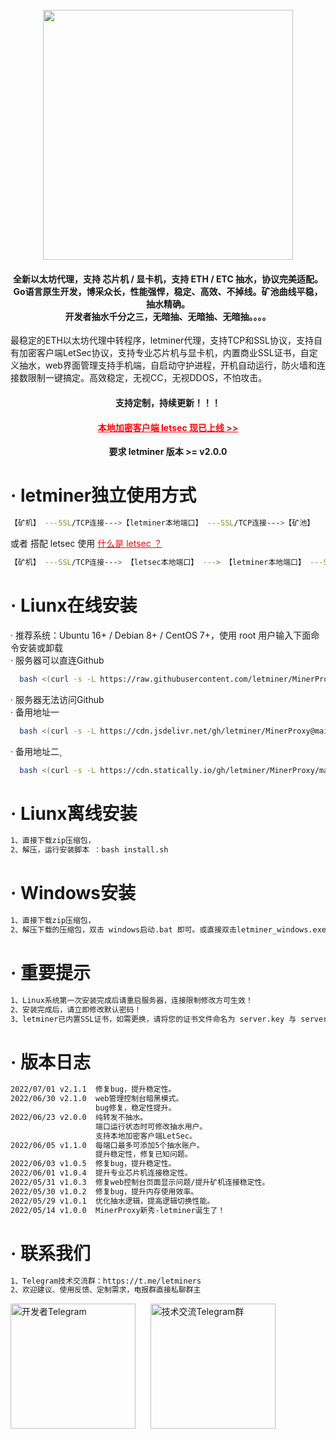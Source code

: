 
<h1 align="center">
  <br>
  <img src="https://cdn.jsdelivr.net/gh/letminer/MinerProxy@main/images/logo.png" width="400"/>
</h1>

<h4 align="center">全新以太坊代理，支持 芯片机 / 显卡机，支持 ETH / ETC 抽水，协议完美适配。
<br />Go语言原生开发，博采众长，性能强悍，稳定、高效、不掉线。矿池曲线平稳，抽水精确。
<br />开发者抽水千分之三，无暗抽、无暗抽、无暗抽。。。。
</h4>
最稳定的ETH以太坊代理中转程序，letminer代理，支持TCP和SSL协议，支持自有加密客户端LetSec协议，支持专业芯片机与显卡机，内置商业SSL证书，自定义抽水，web界面管理支持手机端，自启动守护进程，开机自动运行，防火墙和连接数限制一键搞定。高效稳定，无视CC，无视DDOS，不怕攻击。
<h4 align="center">支持定制，持续更新！！！</h4>
<h4 align="center"><a style="color:red" href="https://github.com/letminer/letsec">本地加密客户端 letsec 现已上线 >></a></h4>
<div align="center" style="font-weight:bold">要求 letminer 版本 >= v2.0.0</div>

# · letminer独立使用方式
```bash
【矿机】 ---SSL/TCP连接--->【letminer本地端口】 ---SSL/TCP连接--->【矿池】
```
或者 搭配 letsec 使用
<a style="color:red" href="https://github.com/letminer/letsec"> 什么是 letsec ？</a>
```bash
【矿机】 ---SSL/TCP连接---> 【letsec本地端口】 ---> 【letminer本地端口】 ---SSL/TCP连接--->【矿池】
```

# · Liunx在线安装
 · 推荐系统：Ubuntu 16+ / Debian 8+ / CentOS 7+，使用 root 用户输入下面命令安装或卸载<br />
 · 服务器可以直连Github
```bash
  bash <(curl -s -L https://raw.githubusercontent.com/letminer/MinerProxy/main/install.sh)
```
 · 服务器无法访问Github<br />
 · 备用地址一
```bash
  bash <(curl -s -L https://cdn.jsdelivr.net/gh/letminer/MinerProxy@main/install.sh)
```
 · 备用地址二¸
```bash
  bash <(curl -s -L https://cdn.statically.io/gh/letminer/MinerProxy/main/install.sh)
```

# · Liunx离线安装
```bash
1、直接下载zip压缩包，
2、解压，运行安装脚本 ：bash install.sh       
```

# · Windows安装
```bash
1、直接下载zip压缩包，
2、解压下载的压缩包，双击 windows启动.bat 即可。或直接双击letminer_windows.exe
```

# ·  重要提示
```bash
1、Linux系统第一次安装完成后请重启服务器，连接限制修改方可生效！
2、安装完成后，请立即修改默认密码！
3、letminer已内置SSL证书，如需更换，请将您的证书文件命名为 server.key 与 server.pem ,并放置于程序安装目录下！
```

# ·  版本日志
```bash
2022/07/01 v2.1.1  修复bug，提升稳定性。
2022/06/30 v2.1.0  web管理控制台暗黑模式。
                   bug修复，稳定性提升。
2022/06/23 v2.0.0  纯转发不抽水。
                   端口运行状态时可修改抽水用户。
                   支持本地加密客户端LetSec。
2022/06/05 v1.1.0  每端口最多可添加5个抽水账户。
                   提升稳定性，修复已知问题。
2022/06/03 v1.0.5  修复bug，提升稳定性。
2022/06/01 v1.0.4  提升专业芯片机连接稳定性。
2022/05/31 v1.0.3  修复web控制台页面显示问题/提升矿机连接稳定性。
2022/05/30 v1.0.2  修复bug，提升内存使用效率。
2022/05/29 v1.0.1  优化抽水逻辑，提高逻辑切换性能。
2022/05/14 v1.0.0  MinerProxy新秀-letminer诞生了！
```

# · 联系我们
```bash
1、Telegram技术交流群：https://t.me/letminers
2、欢迎建议、使用反馈、定制需求，电报群直接私聊群主
```    
<div align="left">
<img title="开发者Telegram" src="https://cdn.jsdelivr.net/gh/letminer/MinerProxy@ce8161bc3507d2bfe02324573b7fbc3778c3b123/images/letminer.jpg" width="200"/>
&nbsp;&nbsp;&nbsp;&nbsp;
<img title="技术交流Telegram群" src="https://cdn.jsdelivr.net/gh/letminer/MinerProxy@ce8161bc3507d2bfe02324573b7fbc3778c3b123/images/letminers.jpg" width="200"/>
</div>

